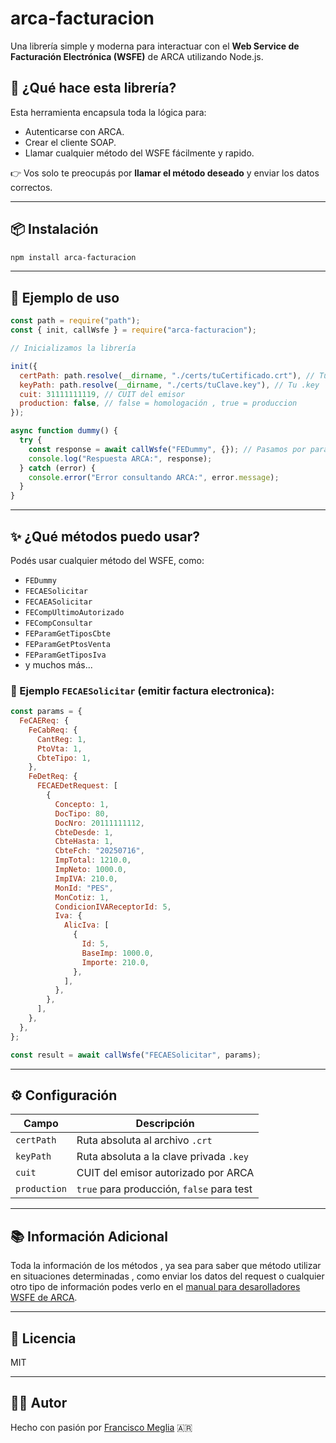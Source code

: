 # arca-facturacion

Una librería simple y moderna para interactuar con el **Web Service de Facturación Electrónica (WSFE)** de ARCA utilizando Node.js.

## 🚀 ¿Qué hace esta librería?

Esta herramienta encapsula toda la lógica para:

- Autenticarse con ARCA.
- Crear el cliente SOAP.
- Llamar cualquier método del WSFE fácilmente y rapido.

👉 Vos solo te preocupás por **llamar el método deseado** y enviar los datos correctos.

---

## 📦 Instalación

```bash
npm install arca-facturacion
```

---

## 🧪 Ejemplo de uso

```js
const path = require("path");
const { init, callWsfe } = require("arca-facturacion");

// Inicializamos la librería

init({
  certPath: path.resolve(__dirname, "./certs/tuCertificado.crt"), // Tu .crt
  keyPath: path.resolve(__dirname, "./certs/tuClave.key"), // Tu .key
  cuit: 31111111119, // CUIT del emisor
  production: false, // false = homologación , true = produccion
});

async function dummy() {
  try {
    const response = await callWsfe("FEDummy", {}); // Pasamos por parametro el metodo y los datos a enviar
    console.log("Respuesta ARCA:", response);
  } catch (error) {
    console.error("Error consultando ARCA:", error.message);
  }
}
```

---

## ✨ ¿Qué métodos puedo usar?

Podés usar cualquier método del WSFE, como:

- `FEDummy`
- `FECAESolicitar`
- `FECAEASolicitar`
- `FECompUltimoAutorizado`
- `FECompConsultar`
- `FEParamGetTiposCbte`
- `FEParamGetPtosVenta`
- `FEParamGetTiposIva`
- y muchos más...

### 📌 Ejemplo `FECAESolicitar` (emitir factura electronica):

```js
const params = {
  FeCAEReq: {
    FeCabReq: {
      CantReg: 1,
      PtoVta: 1,
      CbteTipo: 1,
    },
    FeDetReq: {
      FECAEDetRequest: [
        {
          Concepto: 1,
          DocTipo: 80,
          DocNro: 20111111112,
          CbteDesde: 1,
          CbteHasta: 1,
          CbteFch: "20250716",
          ImpTotal: 1210.0,
          ImpNeto: 1000.0,
          ImpIVA: 210.0,
          MonId: "PES",
          MonCotiz: 1,
          CondicionIVAReceptorId: 5,
          Iva: {
            AlicIva: [
              {
                Id: 5,
                BaseImp: 1000.0,
                Importe: 210.0,
              },
            ],
          },
        },
      ],
    },
  },
};

const result = await callWsfe("FECAESolicitar", params);
```

---

## ⚙️ Configuración

| Campo        | Descripción                               |
| ------------ | ----------------------------------------- |
| `certPath`   | Ruta absoluta al archivo `.crt`           |
| `keyPath`    | Ruta absoluta a la clave privada `.key`   |
| `cuit`       | CUIT del emisor autorizado por ARCA       |
| `production` | `true` para producción, `false` para test |

---

## 📚 Información Adicional

Toda la información de los métodos , ya sea para saber que método utilizar en situaciones determinadas , como enviar los datos del request o cualquier otro tipo de información podes verlo en el [manual para desarolladores WSFE de ARCA](https://www.arca.gob.ar/fe/documentos/manual-desarrollador-ARCA-COMPG-v4-0.pdf).

---

## 📜 Licencia

MIT

---

## 👨‍💻 Autor

Hecho con pasión por [Francisco Meglia](https://github.com/FranciscoMeglia) 🇦🇷

